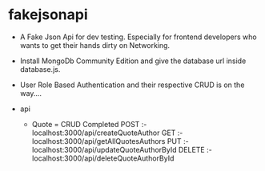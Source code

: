# fakejsonapi
- A Fake Json Api for dev testing. Especially for frontend developers who wants to get their hands dirty on Networking.
- Install MongoDb Community Edition and give the database url inside database.js.
- User Role Based Authentication and their respective CRUD is on the way....

- api 
    - Quote = CRUD Completed
              POST      :- localhost:3000/api/createQuoteAuthor
              GET       :- localhost:3000/api/getAllQuotesAuthors
              PUT       :- localhost:3000/api/updateQuoteAuthorById
              DELETE    :- localhost:3000/api/deleteQuoteAuthorById
